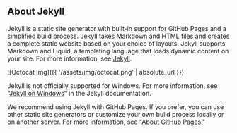 ## About Jekyll

Jekyll is a static site generator with built-in support for GitHub Pages and a simplified build process. Jekyll takes Markdown and HTML files and creates a complete static website based on your choice of layouts. Jekyll supports Markdown and Liquid, a templating language that loads dynamic content on your site. For more information, see [Jekyll](https://jekyllrb.com/).

![Octocat Img]({{ '/assets/img/octocat.png' | absolute_url }})

Jekyll is not officially supported for Windows. For more information, see "[Jekyll on Windows](http://jekyllrb.com/docs/windows/#installation)" in the Jekyll documentation.

We recommend using Jekyll with GitHub Pages. If you prefer, you can use other static site generators or customize your own build process locally or on another server. For more information, see "[About GitHub Pages](https://docs.github.com/en/articles/about-github-pages#static-site-generators)."
